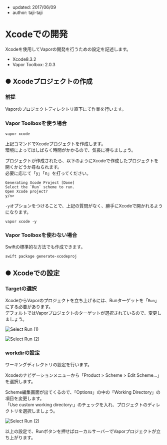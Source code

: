 - updated: 2017/06/09
- author: taji-taji

# Xcodeでの開発

Xcodeを使用してVaporの開発を行うための設定を記述します。  

- Xcode8.3.2
- Vapor Toolbox: 2.0.3

## ● Xcodeプロジェクトの作成

### 前提

Vaporのプロジェクトディレクトリ直下にて作業を行います。

### Vapor Toolboxを使う場合

```
vapor xcode
```

上記コマンドでXcodeプロジェクトを作成します。  
環境によってはしばらく時間がかかるので、気長に待ちましょう。  

プロジェクトが作成されたら、以下のようにXcodeで作成したプロジェクトを開くかどうか尋ねられます。  
必要に応じて「y」「n」を打ってください。  

```
Generating Xcode Project [Done]
Select the `Run` scheme to run.
Open Xcode project?
y/n>
```

`-y`オプションをつけることで、上記の質問がなく、勝手にXcodeで開かれるようになります。  

```
vapor xcode -y
```

### Vapor Toolboxを使わない場合

Swiftの標準的な方法でも作成できます。  

```
swift package generate-xcodeproj
```


## ● Xcodeでの設定

### Targetの選択

XcodeからVaporのプロジェクトを立ち上げるには、Runターゲットを「`Run`」にする必要があります。  
デフォルトではVaporプロジェクトのターゲットが選択されているので、変更しましょう。  

![Select Run (1)](/images/contents/01_00_001.png)

![Select Run (2)](/images/contents/01_00_002.png)

### workdirの設定

ワーキングディレクトリの設定を行います。  

Xcodeのナビゲーションメニューから「Product > Scheme > Edit Scheme...」を選択します。

Scheme編集画面が出てくるので、「Options」の中の「Working Directory」の項目を変更します。  
「Use custom working directory:」のチェックを入れ、プロジェクトのディレクトリを選択しましょう。  

![Select Run (2)](/images/contents/01_00_003.png)

以上の設定で、Runボタンを押せばローカルサーバーでVaporプロジェクトが立ち上がります。
